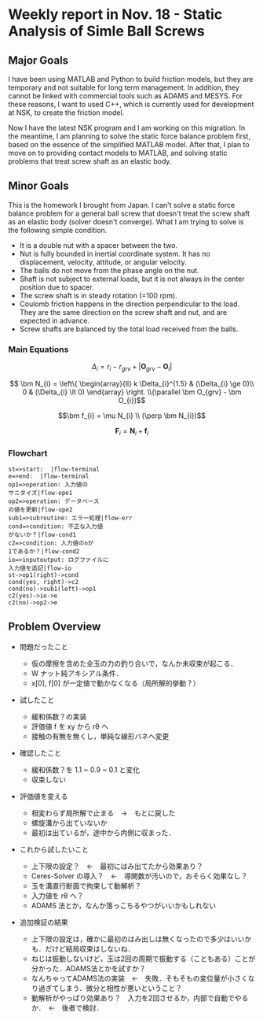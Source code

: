 # Weekly report in Nov. 18 - Static Analysis of Simle Ball Screws

## Major Goals

I have been using MATLAB and Python to build friction models, but they are temporary and not suitable for long term management. In addition, they cannot be linked with commercial tools such as ADAMS and MESYS. For these reasons, I want to used C++, which is currently used for development at NSK, to create the friction model.

Now I have the latest NSK program and I am working on this migration. In the meantime, I am planning to solve the static force balance problem first, based on the essence of the simplified MATLAB model. After that, I plan to move on to providing contact models to MATLAB, and solving static problems that treat screw shaft as an elastic body.

## Minor Goals

This is the homework I brought from Japan. I can't solve a static force balance problem for a general ball screw that doesn't treat the screw shaft as an elastic body (solver doesn't converge). What I am trying to solve is the following simple condition.

- It is a double nut with a spacer between the two.
- Nut is fully bounded in inertial coordinate system. It has no displacement, velocity, attitude, or angular velocity.
- The balls do not move from the phase angle on the nut.
- Shaft is not subject to external loads, but it is not always in the center position due to spacer.
- The screw shaft is in steady rotation (=100 rpm).
- Coulomb friction happens in the direction perpendicular to the load. They are the same direction on the screw shaft and nut, and are expected in advance.
- Screw shafts are balanced by the total load received from the balls.

### Main Equations

$$\Delta_{i} = r_{i} - r_{grv} + |\bm O_{grv} - \bm O_{i}|$$

$$
\bm N_{i} =
\left\{
\begin{array}{ll}
k \Delta_{i}^{1.5} & (\Delta_{i} \ge 0)\\
0  & (\Delta_{i} \lt 0)
\end{array}
\right.
\\(\parallel \bm O_{grv} - \bm O_{i})$$

$$\bm f_{i} = \mu N_{i} \\
(\perp \bm N_{i})$$

$$ \bm F_{i} = \bm N_{i} + \bm f_{i} $$

### Flowchart

```flow
st=>start:  |flow-terminal
e=>end:  |flow-terminal
op1=>operation: 入力値の
サニタイズ|flow-ope1
op2=>operation: データベース
の値を更新|flow-ope2
sub1=>subroutine: エラー処理|flow-err
cond=>condition: 不正な入力値
がないか？|flow-cond1
c2=>condition: 入力値のnが
1であるか？|flow-cond2
io=>inputoutput: ログファイルに
入力値を追記|flow-io
st->op1(right)->cond
cond(yes, right)->c2
cond(no)->sub1(left)->op1
c2(yes)->io->e
c2(no)->op2->e
```

## Problem Overview

- 問題だったこと
  - 仮の摩擦を含めた全玉の力の釣り合いで，なんか未収束が起こる．
  - W ナット純アキシアル条件．
  - x[0], f[0] が一定値で動かなくなる（局所解的挙動？）
- 試したこと
  - 緩和係数？の実装
  - 評価値 f を xy から rθ へ
  - 接触の有無を無くし，単純な線形バネへ変更
- 確認したこと
  - 緩和係数？を 1.1 ~ 0.9 ~ 0.1 と変化
  - 収束しない
- 評価値を変える
  - 相変わらず局所解で止まる　→　もとに戻した
  - 螺旋溝から出ていないか
  - 最初は出ているが，途中から内側に収まった．

- これから試したいこと
  - 上下限の設定？　←　最初にはみ出てたから効果あり？
  - Ceres-Solver の導入？　←　導関数が汚いので，おそらく効果なし？
  - 玉を溝直行断面で拘束して動解析？
  - 入力値を rθ へ？
  - ADAMS 法とか，なんか落っこちるやつがいいかもしれない

- 追加検証の結果
  - 上下限の設定は，確かに最初のはみ出しは無くなったので多少はいいかも．だけど結局収束はしないね．
  - ねじは振動しないけど，玉は2回の周期で振動する（こともある）ことが分かった．ADAMS法とかを試すか？
  - なんちゃってADAMS法の実装　←　失敗．そもそもの変位量が小さくなり過ぎてしまう．微分と相性が悪いということ？
  - 動解析がやっぱり効果あり？　入力を2回させるか，内部で自動でやるか．　←　後者で検討．

